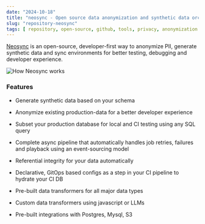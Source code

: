 ```yaml
---
date: "2024-10-18"
title: "neosync - Open source data anonymization and synthetic data orchestration"
slug: "repository-neosync"
tags: [ repository, open-source, github, tools, privacy, anonymization ]
---
```




[Neosync][1] is an open-source, developer-first way to anonymize PII, generate synthetic data and sync environments for better testing, debugging and developer experience.

![How Neosync works][2]

### Features

* Generate synthetic data based on your schema
* Anonymize existing production-data for a better developer experience
* Subset your production database for local and CI testing using any SQL query
* Complete async pipeline that automatically handles job retries, failures and playback using an event-sourcing model
* Referential integrity for your data automatically
* Declarative, GitOps based configs as a step in your CI pipeline to hydrate your CI DB
* Pre-built data transformers for all major data types
* Custom data transformers using javascript or LLMs
* Pre-built integrations with Postgres, Mysql, S3



   [1]: https://github.com/nucleuscloud/neosync
   [2]: https://camo.githubusercontent.com/3924606a8569ffc0137337dd9eda7240eb90c7140e783c5c449f7c0abc1ee651/68747470733a2f2f6173736574732e6e75636c657573636c6f75642e636f6d2f6e656f73796e632f646f63732f6e656f73796e632d6865616465722d6461726b2e737667
